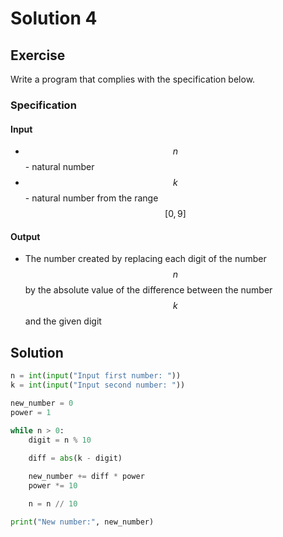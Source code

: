 # Solution 4

## Exercise

Write a program that complies with the specification below.

### Specification

#### Input

* $$n$$ - natural number
* $$k$$ - natural number from the range $$[0,9]$$

#### Output

* The number created by replacing each digit of the number $$n$$ by the absolute value of the difference between the number $$k$$ and the given digit

## Solution

```python
n = int(input("Input first number: "))
k = int(input("Input second number: "))

new_number = 0
power = 1

while n > 0:
    digit = n % 10
    
    diff = abs(k - digit)

    new_number += diff * power
    power *= 10

    n = n // 10

print("New number:", new_number)
```
